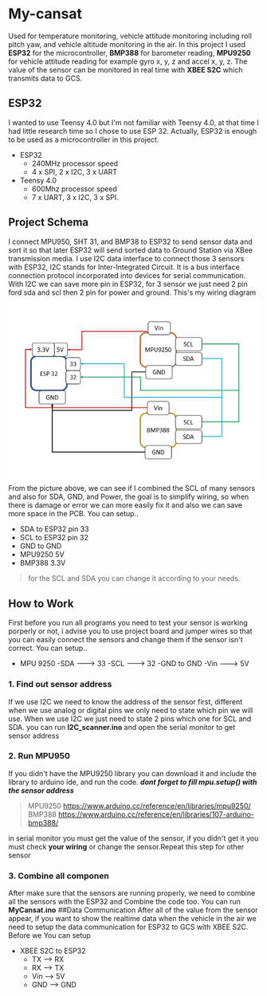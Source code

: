 # My-cansat
Used for temperature monitoring, vehicle attitude monitoring including roll pitch yaw, and vehicle altitude monitoring in the air.
In this project I used **ESP32** for the microcontroller, **BMP388** for barometer reading, **MPU9250** for vehicle attitude reading for example gyro x, y, z and accel x, y, z. The value of the sensor can be monitored in real time with **XBEE S2C** which transmits data to GCS.
## ESP32
I wanted to use Teensy 4.0 but I'm not familiar with Teensy 4.0, at that time I had little research time so I chose to use ESP 32. Actually, ESP32 is enough to be used as a microcontroller in this project.
- ESP32 
  - 240MHz processor speed
  - 4 x SPI, 2 x I2C, 3 x UART
- Teensy 4.0 
  - 600Mhz processor speed
  - 7 x UART, 3 x I2C, 3 x SPI.
## Project Schema
I connect MPU950, SHT 31, and BMP38 to ESP32 to send sensor data and sort it so that later ESP32 will send sorted data to Ground Station via XBee transmission media. I use I2C data interface to connect those 3 sensors with ESP32, I2C stands for Inter-Integrated Circuit. It is a bus interface connection protocol incorporated into devices for serial communication. With I2C we can save more pin in ESP32, for 3 sensor we just need 2 pin ford sda and scl then 2 pin for power and ground. This's my wiring diagram
![wiring_diagram.jpeg](https://github.com/RafiMM0609/My-cansat/blob/main/Picture/wiring_diagram.jpeg)<br>
From the picture above, we can see if I combined the SCL of many sensors and also for SDA, GND, and Power, the goal is to simplify wiring, so when there is damage or error we can more easily fix it and also we can save more space in the PCB. You can setup..
- SDA to ESP32 pin 33
- SCL to ESP32 pin 32
- GND to GND
- MPU9250 5V
- BMP388 3.3V
> for the SCL and SDA you can change it according to your needs.
## How to Work
First before you run all programs you need to test your sensor is working porperly or not, i advise you to use project board and jumper wires so that you can easily connect the sensors and change them if the sensor isn't correct. You can setup..
- MPU 9250
  -SDA ---> 33
  -SCL ---> 32
  -GND to GND
  -Vin ---> 5V
### 1. Find out sensor address
If we use I2C we need to know the address of the sensor first, different when we use analog or digital pins we only need to state which pin we will use. When we use I2C we just need to state 2 pins which one for SCL and SDA. you can run **I2C_scanner.ino** and open the serial monitor to get sensor address
### 2. Run MPU950 
If you didn't have the MPU9250 library you can download it and include the library to arduino ide, and run the code. ***dont forget to fill mpu.setup() with the sensor address***
> MPU9250 https://www.arduino.cc/reference/en/libraries/mpu9250/ <br> BMP388 https://www.arduino.cc/reference/en/libraries/107-arduino-bmp388/ 

in serial monitor you must get the value of the sensor, if you didn't get it you must check **your wiring** or change the sensor.Repeat this step for other sensor
### 3. Combine all componen
After make sure that the sensors are running properly, we need to combine all the sensors with the ESP32 and Combine the code too. You can run **MyCansat.ino**
##Data Communication
After all of the value from the sensor appear, if you want to show the realtime data when the vehicle in the air we need to setup the data communication for ESP32 to GCS with XBEE S2C. Before we  You can setup
- XBEE S2C to ESP32
  - TX --> RX
  - RX --> TX
  - Vin --> 5V
  - GND --> GND

